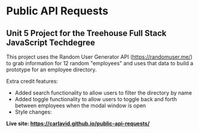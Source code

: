 # Public API Requests
## Unit 5 Project for the Treehouse Full Stack JavaScript Techdegree

This project uses the Random User Generator API (https://randomuser.me/) to grab information for 12 random "employees"
and uses that data to build a prototype for an employee directory.

Extra credit features: 
* Added search functionality to allow users to filter the directory by name
* Added toggle functionality to allow users to toggle back and forth between employees when the modal window is open
* Style changes:
    

**Live site: https://carlavid.github.io/public-api-requests/**